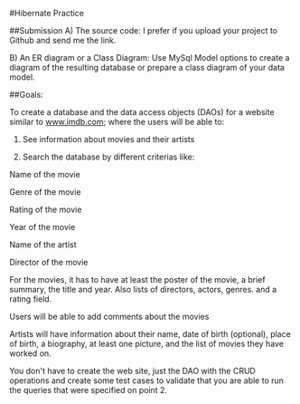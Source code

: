 
#Hibernate Practice

##Submission
A) The source code: I prefer if you upload your project to Github and send me the link.

B) An ER diagram or a Class Diagram: Use MySql Model options to create a diagram of the resulting database or prepare a class diagram of your data model.


##Goals: 

To create a database and the data access objects (DAOs) for a website similar to www.imdb.com; where the users will be able to:

1) See information about movies and their artists

2) Search the database by different criterias like:

Name of the movie

Genre of the movie

Rating of the movie

Year of the movie

Name of the artist

Director of the movie

For the movies, it has to have at least the poster of the movie, a brief summary, the title and year. Also lists of directors, actors, genres. and a rating field. 

Users will be able to add comments about the movies

Artists will have information about their name, date of birth (optional), place of birth, a biography, at least one picture, and the
list of movies they have worked on.

You don't have to create the web site, just the DAO with the CRUD operations and create some test cases to validate that you are able
to run the queries that were specified on point 2.
